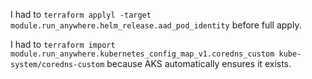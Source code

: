 I had to `terraform applyl -target module.run_anywhere.helm_release.aad_pod_identity` before full apply.

I had to `terraform import module.run_anywhere.kubernetes_config_map_v1.coredns_custom kube-system/coredns-custom` because AKS automatically ensures it exists.
